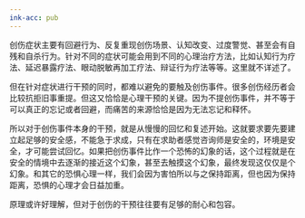 ```yaml
---
ink-acc: pub
---
```

创伤症状主要有回避行为、反复重现创伤场景、认知改变、过度警觉、甚至会有自残和自杀行为。针对不同的症状可能会用到不同的心理治疗方法，比如认知行为疗法、延迟暴露疗法、眼动脱敏再加工疗法、辩证行为疗法等等。这里就不详述了。

但在针对症状进行干预的同时，都难以避免的要触及创伤事件。很多创伤经历者会比较抗拒旧事重提。但这又恰恰是心理干预的关键。因为不提创伤事件，并不等于可以真正的忘记或者回避，而痛苦的来源恰恰是因为无法忘记和释怀。

所以对于创伤事件本身的干预，就是从慢慢的回忆和复述开始。这就要求要先要建立起足够的安全感，不能急于求成，只有在求助者感觉咨询师是安全的，环境是安全，才可能尝试回忆。如果把创伤事件比作一个恐怖的幻象的话，这个过程就是在安全的情境中去逐渐的接近这个幻象，甚至去触摸这个幻象，最终发现这仅仅是个幻象。和其它的恐惧心理一样，我们会因为害怕所以与之保持距离，但也因为保持距离，恐惧的心理才会日益加重。

原理或许好理解，但对于创伤的干预往往要有足够的耐心和包容。